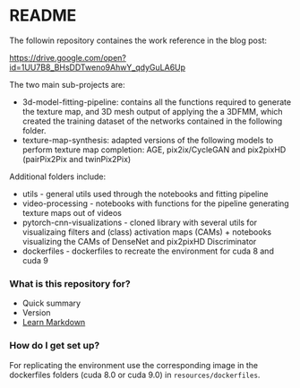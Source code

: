 # README #

The followin repository containes the work reference in the blog post:

https://drive.google.com/open?id=1UU7B8_BHsDDTweno9AhwY_qdyGuLA6Up

The two main sub-projects are:

- 3d-model-fitting-pipeline: contains all the functions required to generate the texture map, and 3D mesh output of applying the a 3DFMM, which created the training dataset of the networks contained in the following folder.
- texture-map-synthesis: adapted versions of the following models to perform texture map completion: AGE, pix2ix/CycleGAN and pix2pixHD (pairPix2Pix and twinPix2Pix)

Additional folders include:

- utils - general utils used through the notebooks and fitting pipeline
- video-processing - notebooks with functions for the pipeline generating texture maps out of videos
- pytorch-cnn-visualizations - cloned library with several utils for visualizaing filters and (class) activation maps (CAMs) + notebooks visualizing the CAMs of DenseNet and pix2pixHD Discriminator
- dockerfiles - dockerfiles to recreate the environment for cuda 8 and cuda 9

### What is this repository for? ###

* Quick summary
* Version
* [Learn Markdown](https://bitbucket.org/tutorials/markdowndemo)

### How do I get set up? ###

For replicating the environment use the corresponding image in the dockerfiles folders (cuda 8.0 or cuda 9.0) in ```resources/dockerfiles```.

